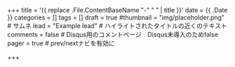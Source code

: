 +++
title = '{{ replace .File.ContentBaseName "-" " " | title }}'
date = {{ .Date }}
categories = []
tags = []
draft = true
#thumbnail = "img/placeholder.png" # サムネ
lead = "Example lead" # ハイライトされたタイトルの近くのテキスト
comments = false # Disqus用のコメントページ　Disqus未導入のためfalse
pager = true # prev/nextナビを有効に

+++
